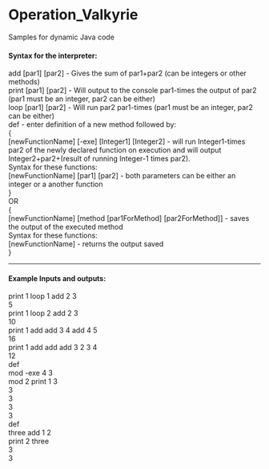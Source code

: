 # Operation_Valkyrie
Samples for dynamic Java code
  
#### Syntax for the interpreter:  
  
add [par1] [par2]  - Gives the sum of par1+par2 (can be integers or other methods)  
print [par1] [par2] - Will output to the console par1-times the output of par2 (par1 must be an integer, par2 can be either)  
loop [par1] [par2] - Will run par2 par1-times (par1 must be an integer, par2 can be either)  
def - enter definition of a new method followed by:  
{  
[newFunctionName] [-exe] [Integer1] [Integer2] - will run Integer1-times par2 of the newly declared function on execution and   will output Integer2+par2+(result of running Integer-1 times par2).  
Syntax for these functions:  
[newFunctionName] [par1] [par2] - both parameters can be either an integer or a another function  
}  
OR  
{  
[newFunctionName] [method [par1ForMethod] [par2ForMethod]] - saves the output of the executed method  
Syntax for these functions:  
[newFunctionName] - returns the output saved  
}  

 

----
#### Example Inputs and outputs:  
  
print 1 loop 1 add 2 3  
5  
print 1 loop 2 add 2 3  
10  
print 1 add add 3 4 add 4 5  
16  
print 1 add add add 3 2 3 4  
12  
def  
mod -exe 4 3  
mod 2 print 1 3  
3  
3  
3  
3  
def  
three add 1 2  
print 2 three   
3  
3  
